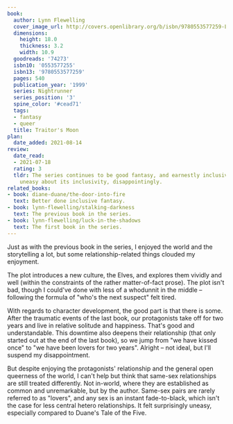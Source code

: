 ```yaml
---
book:
  author: Lynn Flewelling
  cover_image_url: http://covers.openlibrary.org/b/isbn/9780553577259-L.jpg
  dimensions:
    height: 18.0
    thickness: 3.2
    width: 10.9
  goodreads: '74273'
  isbn10: '0553577255'
  isbn13: '9780553577259'
  pages: 540
  publication_year: '1999'
  series: Nightrunner
  series_position: '3'
  spine_color: '#cead71'
  tags:
  - fantasy
  - queer
  title: Traitor's Moon
plan:
  date_added: 2021-08-14
review:
  date_read:
  - 2021-07-18
  rating: 3
  tldr: The series continues to be good fantasy, and earnestly inclusive – but it's
    uneasy about its inclusivity, disappointingly.
related_books:
- book: diane-duane/the-door-into-fire
  text: Better done inclusive fantasy.
- book: lynn-flewelling/stalking-darkness
  text: The previous book in the series.
- book: lynn-flewelling/luck-in-the-shadows
  text: The first book in the series.
---
```


Just as with the previous book in the series, I enjoyed the world and the storytelling a lot, but some
relationship-related things clouded my enjoyment.

The plot introduces a new culture, the Elves, and explores them vividly and well (within the constraints of the rather
matter-of-fact prose). The plot isn't bad, though I could've done with less of a whodunnit in the middle – following the
formula of "who's the next suspect" felt tired.

With regards to character development, the good part is that there is some. After the traumatic events of the last book,
our protagonists take off for two years and live in relative solitude and happiness. That's good and understandable.
This downtime also deepens their relationship (that only started out at the end of the last book), so we jump from "we
have kissed once" to "we have been lovers for two years". Alright – not ideal, but I'll suspend my disappointment.

But despite enjoying the protagonists' relationship and the general open queerness of the world, I can't help but think
that same-sex relationships are still treated differently. Not in-world, where they are established as common and
unremarkable, but by the author. Same-sex pairs are rarely referred to as "lovers", and any sex is an instant
fade-to-black, which isn't the case for less central hetero relationships. It felt surprisingly uneasy, especially
compared to Duane's Tale of the Five.
